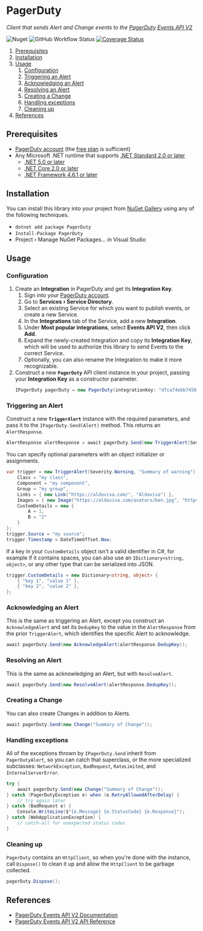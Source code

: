 PagerDuty
===

*Client that sends Alert and Change events to the [PagerDuty](https://www.pagerduty.com/home/) [Events API V2](https://developer.pagerduty.com/docs/events-api-v2/overview/)*

![Nuget](https://img.shields.io/nuget/v/PagerDuty) ![GitHub Workflow Status](https://img.shields.io/github/workflow/status/Aldaviva/PagerDuty/.NET?logo=github) [![Coverage Status](https://coveralls.io/repos/github/Aldaviva/PagerDuty/badge.svg?branch=master)](https://coveralls.io/github/Aldaviva/PagerDuty?branch=master)

<!-- MarkdownTOC autolink="true" bracket="round" autoanchor="true" levels="1,2,3" style="ordered" -->

1. [Prerequisites](#prerequisites)
1. [Installation](#installation)
1. [Usage](#usage)
    1. [Configuration](#configuration)
    1. [Triggering an Alert](#triggering-an-alert)
    1. [Acknowledging an Alert](#acknowledging-an-alert)
    1. [Resolving an Alert](#resolving-an-alert)
    1. [Creating a Change](#creating-a-change)
    1. [Handling exceptions](#handling-exceptions)
    1. [Cleaning up](#cleaning-up)
1. [References](#references)

<!-- /MarkdownTOC -->

<a id="prerequisites"></a>
## Prerequisites

- [PagerDuty account](https://www.pagerduty.com/sign-up/) (the [free plan](https://www.pagerduty.com/sign-up-free/?type=free) is sufficient)
- Any Microsoft .NET runtime that supports [.NET Standard 2.0 or later](https://docs.microsoft.com/en-us/dotnet/standard/net-standard?tabs=net-standard-2-0#net-standard-versions)
    - [.NET 5.0 or later](https://dotnet.microsoft.com/en-us/download/dotnet)
    - [.NET Core 2.0 or later](https://dotnet.microsoft.com/en-us/download/dotnet)
    - [.NET Framework 4.6.1 or later](https://dotnet.microsoft.com/en-us/download/dotnet-framework)

<a id="installation"></a>
## Installation

You can install this library into your project from [NuGet Gallery](https://www.nuget.org/packages/PagerDuty) using any of the following techniques.
- `dotnet add package PagerDuty`
- `Install-Package PagerDuty`
- Project › Manage NuGet Packages… in Visual Studio

<a id="usage"></a>
## Usage

<a id="configuration"></a>
### Configuration

1. Create an **Integration** in PagerDuty and get its **Integration Key**.
    1. Sign into your [PagerDuty account](https://app.pagerduty.com/).
    1. Go to **Services › Service Directory**.
    1. Select an existing Service for which you want to publish events, or create a new Service.
    1. In the **Integrations** tab of the Service, add a new **Integration**.
    1. Under **Most popular integrations**, select **Events API V2**, then click **Add**.
    1. Expand the newly-created Integration and copy its **Integration Key**, which will be used to authorize this library to send Events to the correct Service.
    1. Optionally, you can also rename the Integration to make it more recognizable.
1. Construct a new **`PagerDuty`** API client instance in your project, passing your **Integration Key** as a constructor parameter.
    ```cs
    IPagerDuty pagerDuty = new PagerDuty(integrationKey: "dfca74ebb7450b3e6da3ba6083a323f4");
    ```

<a id="triggering-an-alert"></a>
### Triggering an Alert

Construct a new **`TriggerAlert`** instance with the required parameters, and pass it to the `IPagerDuty.Send(Alert)` method. This returns an `AlertResponse`.

```cs
AlertResponse alertResponse = await pagerDuty.Send(new TriggerAlert(Severity.Error, "Summary"));
```

You can specify optional parameters with an object initializer or assignments.

```cs
var trigger = new TriggerAlert(Severity.Warning, "Summary of warning") {
    Class = "my class",
    Component = "my component",
    Group = "my group",
    Links = { new Link("https://aldaviva.com/", "Aldaviva") },
    Images = { new Image("https://aldaviva.com/avatars/ben.jpg", "https://aldaviva.com/", "Ben Hutchison") },
    CustomDetails = new {
        A = 1,
        B = "2"
    }
};
trigger.Source = "my source";
trigger.Timestamp = DateTimeOffset.Now;
```

If a key in your `CustomDetails` object isn't a valid identifier in C#, for example if it contains spaces, you can also use an `IDictionary<string, object>`, or any other type that can be serialized into JSON.

```cs
trigger.CustomDetails = new Dictionary<string, object> {
    { "key 1", "value 1" },
    { "key 2", "value 2" },
};
```

<a id="acknowledging-an-alert"></a>
### Acknowledging an Alert

This is the same as triggering an Alert, except you construct an `AcknowledgeAlert` and set its `DedupKey` to the value in the `AlertResponse` from the prior `TriggerAlert`, which identifies the specific Alert to acknowledge.

```cs
await pagerDuty.Send(new AcknowledgeAlert(alertResponse.DedupKey));
```

<a id="resolving-an-alert"></a>
### Resolving an Alert

This is the same as acknowledging an Alert, but with `ResolveAlert`.

```cs
await pagerDuty.Send(new ResolveAlert(alertResponse.DedupKey));
```

<a id="creating-a-change"></a>
### Creating a Change

You can also create Changes in addition to Alerts.

```cs
await pagerDuty.Send(new Change("Summary of Change"));
```

<a id="handling-exceptions"></a>
### Handling exceptions

All of the exceptions thrown by `IPagerDuty.Send` inherit from `PagerDutyAlert`, so you can catch that superclass, or the more specialized subclasses: `NetworkException`, `BadRequest`, `RateLimited`, and `InternalServerError`.

```cs
try {
    await pagerDuty.Send(new Change("Summary of Change"));
} catch (PagerDutyException e) when (e.RetryAllowedAfterDelay) {
    // try again later
} catch (BadRequest e) {
    Console.WriteLine($"{e.Message} {e.StatusCode} {e.Response}");
} catch (WebApplicationException) {
    // catch-all for unexpected status codes
}
```

<a id="cleaning-up"></a>
### Cleaning up

`PagerDuty` contains an `HttpClient`, so when you're done with the instance, call `Dispose()` to clean it up and allow the `HttpClient` to be garbage collected.

```cs
pagerDuty.Dispose();
```

<a id="references"></a>
## References

- [PagerDuty Events API V2 Documentation](https://developer.pagerduty.com/docs/events-api-v2/overview/)
- [PagerDuty Events API V2 API Reference](https://developer.pagerduty.com/api-reference/YXBpOjI3NDgyNjU-pager-duty-v2-events-api)